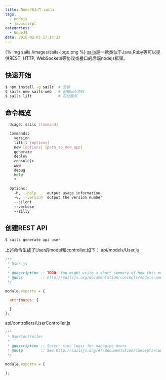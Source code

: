 ```yaml
---
title: NodeJS入门-sails
tags:
  - nodejs
  - javascirpt
categories:
  - NodeJS
date: 2016-02-05 17:14:32
---
```



{% img sails /images/sails-logo.png %}
[sails](http://sailsjs.org/)是一款类似于Java,Ruby等可以提供REST, HTTP, WebSockets等协议或接口的后端nodejs框架。
<!-- more -->

## 快速开始 ##
``` bash
$ npm install -g sails	# 安装
$ sails new sails-web	# 创建web项目
$ sails lift			# 启动服务
```

## 命令概览 ##
``` bash
  Usage: sails [command]

  Commands:
    version                        
    lift|l [options]               
    new [options] [path_to_new_app]
    generate                       
    deploy                         
    console|c                      
    www                            
    debug                          
    help                           
    *                              

  Options:
    -h, --help     output usage information
    -v, --version  output the version number
    --silent       
    --verbose      
    --silly        

```

## 创建REST API ##
``` bash
$ sails generate api user
```
上述命令生成了User的model和controller,如下：
api/models/User.js
``` javascript
/**
 * User.js
 *
 * @description :: TODO: You might write a short summary of how this model works and what it represents here.
 * @docs        :: http://sailsjs.org/documentation/concepts/models-and-orm/models
 */

module.exports = {

  attributes: {

  }
};
```
api/controllers/UserController.js
``` javascript
/**
 * UserController
 *
 * @description :: Server-side logic for managing users
 * @help        :: See http://sailsjs.org/#!/documentation/concepts/Controllers
 */

module.exports = {
	
};
```
